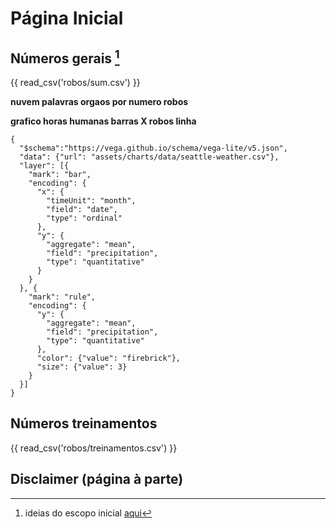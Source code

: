 # Página Inicial


## Números gerais [^1]

{{ read_csv('robos/sum.csv') }}

**nuvem palavras orgaos por numero robos**

**grafico horas humanas barras X robos linha**

````vegalite
{
  "$schema":"https://vega.github.io/schema/vega-lite/v5.json",
  "data": {"url": "assets/charts/data/seattle-weather.csv"},
  "layer": [{
    "mark": "bar",
    "encoding": {
      "x": {
        "timeUnit": "month",
        "field": "date",
        "type": "ordinal"
      },
      "y": {
        "aggregate": "mean",
        "field": "precipitation",
        "type": "quantitative"
      }
    }
  }, {
    "mark": "rule",
    "encoding": {
      "y": {
        "aggregate": "mean",
        "field": "precipitation",
        "type": "quantitative"
      },
      "color": {"value": "firebrick"},
      "size": {"value": 3}
    }
  }]
}
````

## Números treinamentos

{{ read_csv('robos/treinamentos.csv') }}

[^1]: ideias do escopo inicial [aqui](https://github.com/lab-mg/automatizacoes/issues/9#issue-1928943357)


## Disclaimer (página à parte)


